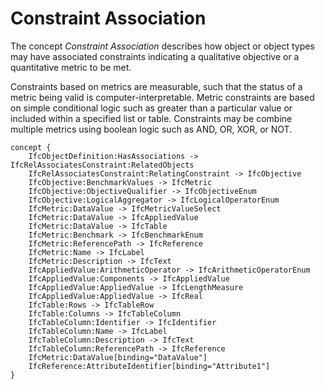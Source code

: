Constraint Association
======================

The concept _Constraint Association_ describes how object or object types may have associated constraints indicating a qualitative objective or a quantitative metric to be met.

Constraints based on metrics are measurable, such that the status of a metric being valid is computer-interpretable. Metric constraints are based on simple conditional logic such as greater than a particular value or included within a specified list or table. Constraints may be combine multiple metrics using boolean logic such as AND, OR, XOR, or NOT.

```
concept {
    IfcObjectDefinition:HasAssociations -> IfcRelAssociatesConstraint:RelatedObjects
    IfcRelAssociatesConstraint:RelatingConstraint -> IfcObjective
    IfcObjective:BenchmarkValues -> IfcMetric
    IfcObjective:ObjectiveQualifier -> IfcObjectiveEnum
    IfcObjective:LogicalAggregator -> IfcLogicalOperatorEnum
    IfcMetric:DataValue -> IfcMetricValueSelect
    IfcMetric:DataValue -> IfcAppliedValue
    IfcMetric:DataValue -> IfcTable
    IfcMetric:Benchmark -> IfcBenchmarkEnum
    IfcMetric:ReferencePath -> IfcReference
    IfcMetric:Name -> IfcLabel
    IfcMetric:Description -> IfcText
    IfcAppliedValue:ArithmeticOperator -> IfcArithmeticOperatorEnum
    IfcAppliedValue:Components -> IfcAppliedValue
    IfcAppliedValue:AppliedValue -> IfcLengthMeasure
    IfcAppliedValue:AppliedValue -> IfcReal
    IfcTable:Rows -> IfcTableRow
    IfcTable:Columns -> IfcTableColumn
    IfcTableColumn:Identifier -> IfcIdentifier
    IfcTableColumn:Name -> IfcLabel
    IfcTableColumn:Description -> IfcText
    IfcTableColumn:ReferencePath -> IfcReference
    IfcMetric:DataValue[binding="DataValue"]
    IfcReference:AttributeIdentifier[binding="Attribute1"]
}
```

